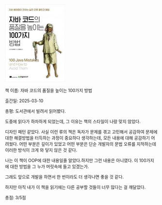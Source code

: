 ![표지](./자바코드품질.jpeg)

책 이름: 자바 코드의 품질을 높이는 100가지 방법

출간일: 2025-03-10

총평: 도서관에서 빌려서 읽어봤다.

도중에 읽다가 하차하게 되었는데, 그 이유는 책의 스타일이 나랑 맞지 않았다.

디자인 패턴 같았다. 사실 이런 류의 책은 독자가 문제를 겪고 고민해서 공감하여 문제에 대한 해결방법을 터득하는 과정이 중요하다 생각하는데, 모든 내용에 대해 공감하기 어려웠다. 어떤 부분은 깊이가 있었고 어떤 부분은 단순 개발자의 문법 오류를 지적하는데 이러한 방식이 크게 와 닿지 않은 것 같다.

나는 이 책이 OOP에 대한 내용일줄 알았다.하지만 그런 내용은 아니였다. 이 100가지에 대한 방법을 그 누가 머릿속에 들고 있겠는가. 

그래도 앞으로 개발을 하면서 한 번이라도 더 생각나면 좋을 것 같다.

하지만 아직 내가 이 책을 읽기에는 다른 공부할 것들이 너무 많다는 걸 깨달았다.



총점: 3/5점


